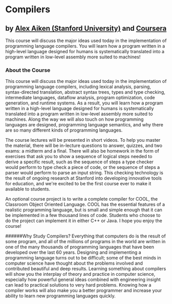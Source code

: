 # Compilers
## by [Alex Aiken (Stanford University)](http://theory.stanford.edu/~aiken/) and [Coursera](https://www.coursera.org/course/compilers)

This course will discuss the major ideas used today in the implementation of programming language compilers. You will learn how a program written in a high-level language designed for humans is systematically translated into a program written in low-level assembly more suited to machines!

### About the Course
This course will discuss the major ideas used today in the implementation of programming language compilers, including lexical analysis, parsing, syntax-directed translation, abstract syntax trees, types and type checking, intermediate languages, dataflow analysis, program optimization, code generation, and runtime systems. As a result, you will learn how a program written in a high-level language designed for humans is systematically translated into a program written in low-level assembly more suited to machines. Along the way we will also touch on how programming languages are designed, programming language semantics, and why there are so many different kinds of programming languages.

The course lectures will be presented in short videos. To help you master the material, there will be in-lecture questions to answer, quizzes, and two exams: a midterm and a final. There will also be homework in the form of exercises that ask you to show a sequence of logical steps needed to derive a specific result, such as the sequence of steps a type checker would perform to type check a piece of code, or the sequence of steps a parser would perform to parse an input string. This checking technology is the result of ongoing research at Stanford into developing innovative tools for education, and we're excited to be the first course ever to make it available to students.

An optional course project is to write a complete compiler for COOL, the Classroom Object Oriented Language. COOL has the essential features of a realistic programming language, but is small and simple enough that it can be implemented in a few thousand lines of code. Students who choose to do the project can implement it in either C++ or Java.
I hope you enjoy the course!

######Why Study Compilers?
Everything that computers do is the result of some program, and all of the millions of programs in the world are written in one of the many thousands of programming languages that have been developed over the last 60 years. Designing and implementing a programming language turns out to be difficult; some of the best minds in computer science have thought about the problems involved and contributed beautiful and deep results. Learning something about compilers will show you the interplay of theory and practice in computer science, especially how powerful general ideas combined with engineering insight can lead to practical solutions to very hard problems. Knowing how a compiler works will also make you a better programmer and increase your ability to learn new programming languages quickly.
